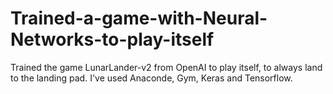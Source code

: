 # Trained-a-game-with-Neural-Networks-to-play-itself
Trained the game LunarLander-v2 from OpenAI to play itself, to always land to the landing pad. I've used Anaconde, Gym, Keras and Tensorflow.
